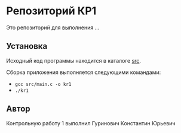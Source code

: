 # Репозиторий КР1

Это репозиторий для выполнения ...

## Установка

Исходный код программы находится в каталоге [src](src/`).

Сборка приложения выполняется следующими командами:

- `gcc src/main.c -o kr1`
- `./kr1`

## Автор

Контрольную работу 1 выполнил Гуринович Константин Юрьевич
